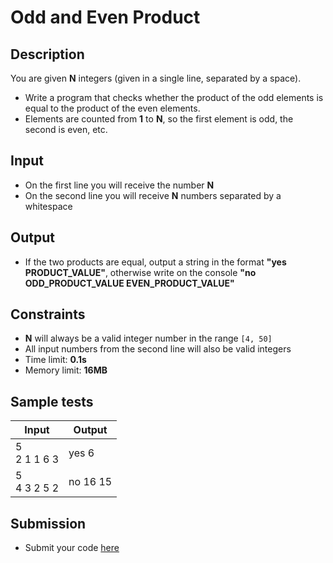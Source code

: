 # Odd and Even Product

## Description
You are given **N** integers (given in a single line, separated by a space).
  - Write a program that checks whether the product of the odd elements is equal to the product of the even elements.
  - Elements are counted from **1** to **N**, so the first element is odd, the second is even, etc.

## Input
- On the first line you will receive the number **N**
- On the second line you will receive **N** numbers separated by a whitespace

## Output
- If the two products are equal, output a string in the format **"yes PRODUCT_VALUE"**, otherwise write on the console **"no ODD_PRODUCT_VALUE EVEN_PRODUCT_VALUE"**

## Constraints
- **N** will always be a valid integer number in the range `[4, 50]`
- All input numbers from the second line will also be valid integers
- Time limit: **0.1s**
- Memory limit: **16MB**

## Sample tests

|     Input      |     Output     |
|----------------|----------------|
|5<br/>2 1 1 6 3 | yes 6          |
|5<br/>4 3 2 5 2 | no 16 15       |

## Submission
- Submit your code [here](http://bgcoder.com/Contests/Compete/Index/312#9)
